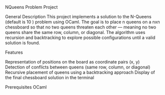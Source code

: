 NQueens Problem Project

General Description
This project implements a solution to the N-Queens (default is 10 ) problem using OCaml.
The goal is to place n queens on a nxn chessboard so that no two queens threaten each other — meaning no two queens share the same row, column, or diagonal.
The algorithm uses recursion and backtracking to explore possible configurations until a valid solution is found.

Features

Representation of positions on the board as coordinate pairs (x, y)
Detection of conflicts between queens (same row, column, or diagonal)
Recursive placement of queens using a backtracking approach
Display of the final chessboard solution in the terminal

Prerequisites
OCaml 

